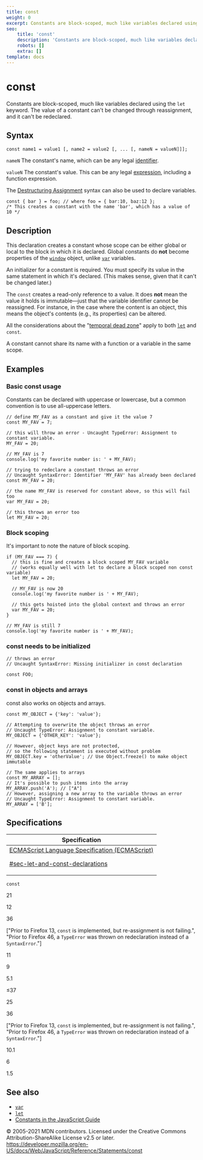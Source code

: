 ```yaml
---
title: const
weight: 0
excerpt: Constants are block-scoped, much like variables declared using the let keyword. The value of a constant can't be changed through reassignment, and it can't be redeclared.
seo:
    title: 'const'
    description: 'Constants are block-scoped, much like variables declared using the let keyword. The value of a constant cant be changed through reassignment, and it can't be redeclared.'
    robots: []
    extra: []
template: docs
---
```


# const

Constants are block-scoped, much like variables declared using the `let` keyword. The value of a constant can't be changed through reassignment, and it can't be redeclared.

## Syntax

    const name1 = value1 [, name2 = value2 [, ... [, nameN = valueN]]];

`nameN`
The constant's name, which can be any legal [identifier](https://developer.mozilla.org/en-US/docs/Glossary/Identifier).

`valueN`
The constant's value. This can be any legal [expression](https://developer.mozilla.org/en-US/docs/Web/JavaScript/Guide/Expressions_and_Operators#expressions), including a function expression.

The [Destructuring Assignment](../operators/destructuring_assignment) syntax can also be used to declare variables.

    const { bar } = foo; // where foo = { bar:10, baz:12 };
    /* This creates a constant with the name 'bar', which has a value of 10 */

## Description

This declaration creates a constant whose scope can be either global or local to the block in which it is declared. Global constants do **not** become properties of the [`window`](https://developer.mozilla.org/en-US/docs/Web/API/Window) object, unlike [`var`](var) variables.

An initializer for a constant is required. You must specify its value in the same statement in which it's declared. (This makes sense, given that it can't be changed later.)

The `const` creates a read-only reference to a value. It does **not** mean the value it holds is immutable—just that the variable identifier cannot be reassigned. For instance, in the case where the content is an object, this means the object's contents (e.g., its properties) can be altered.

All the considerations about the "[temporal dead zone](let#temporal_dead_zone_tdz)" apply to both [`let`](let) and `const`.

A constant cannot share its name with a function or a variable in the same scope.

## Examples

### Basic const usage

Constants can be declared with uppercase or lowercase, but a common convention is to use all-uppercase letters.

    // define MY_FAV as a constant and give it the value 7
    const MY_FAV = 7;

    // this will throw an error - Uncaught TypeError: Assignment to constant variable.
    MY_FAV = 20;

    // MY_FAV is 7
    console.log('my favorite number is: ' + MY_FAV);

    // trying to redeclare a constant throws an error
    // Uncaught SyntaxError: Identifier 'MY_FAV' has already been declared
    const MY_FAV = 20;

    // the name MY_FAV is reserved for constant above, so this will fail too
    var MY_FAV = 20;

    // this throws an error too
    let MY_FAV = 20;

### Block scoping

It's important to note the nature of block scoping.

    if (MY_FAV === 7) {
      // this is fine and creates a block scoped MY_FAV variable
      // (works equally well with let to declare a block scoped non const variable)
      let MY_FAV = 20;

      // MY_FAV is now 20
      console.log('my favorite number is ' + MY_FAV);

      // this gets hoisted into the global context and throws an error
      var MY_FAV = 20;
    }

    // MY_FAV is still 7
    console.log('my favorite number is ' + MY_FAV);

### const needs to be initialized

    // throws an error
    // Uncaught SyntaxError: Missing initializer in const declaration

    const FOO;

### const in objects and arrays

const also works on objects and arrays.

    const MY_OBJECT = {'key': 'value'};

    // Attempting to overwrite the object throws an error
    // Uncaught TypeError: Assignment to constant variable.
    MY_OBJECT = {'OTHER_KEY': 'value'};

    // However, object keys are not protected,
    // so the following statement is executed without problem
    MY_OBJECT.key = 'otherValue'; // Use Object.freeze() to make object immutable

    // The same applies to arrays
    const MY_ARRAY = [];
    // It's possible to push items into the array
    MY_ARRAY.push('A'); // ["A"]
    // However, assigning a new array to the variable throws an error
    // Uncaught TypeError: Assignment to constant variable.
    MY_ARRAY = ['B'];

## Specifications

<table><thead><tr class="header"><th>Specification</th></tr></thead><tbody><tr class="odd"><td><a href="https://tc39.es/ecma262/#sec-let-and-const-declarations">ECMAScript Language Specification (ECMAScript)
<br/>

<span class="small">#sec-let-and-const-declarations</span></a></td></tr></tbody></table>

`const`

21

12

36

\["Prior to Firefox 13, `const` is implemented, but re-assignment is not failing.", "Prior to Firefox 46, a `TypeError` was thrown on redeclaration instead of a `SyntaxError`."\]

11

9

5.1

≤37

25

36

\["Prior to Firefox 13, `const` is implemented, but re-assignment is not failing.", "Prior to Firefox 46, a `TypeError` was thrown on redeclaration instead of a `SyntaxError`."\]

10.1

6

1.5

## See also

-   [`var`](var)
-   [`let`](let)
-   [Constants in the JavaScript Guide](https://developer.mozilla.org/en-US/docs/Web/JavaScript/Guide/Grammar_and_types#constants)

© 2005-2021 MDN contributors.
Licensed under the Creative Commons Attribution-ShareAlike License v2.5 or later.
<a href="https://developer.mozilla.org/en-US/docs/Web/JavaScript/Reference/Statements/const" class="_attribution-link">https://developer.mozilla.org/en-US/docs/Web/JavaScript/Reference/Statements/const</a>
